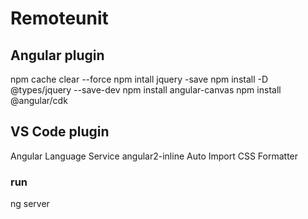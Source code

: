 # Remoteunit


## Angular plugin
npm cache clear --force
npm intall jquery -save
npm install -D @types/jquery --save-dev
npm install angular-canvas
npm install @angular/cdk

## VS Code plugin
Angular Language Service
angular2-inline
Auto Import
CSS Formatter

### run
ng server
